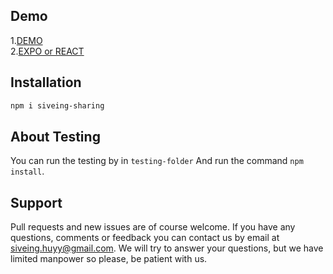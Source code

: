 Demo
------------
1.[DEMO](https://siveing.github.io/siveing-sharing/test-folder/)\
2.[EXPO or REACT](https://snack.expo.dev/@siveinghuy/button-with-telegram-share)

Installation
------------

```bash
npm i siveing-sharing
```

About Testing
--------------
You can run the testing by in `testing-folder` 
And run the command `npm install`.

Support
-------
Pull requests and new issues are of course welcome. If you have any questions, comments or feedback you can contact us by email at siveing.huyy@gmail.com. We will try to answer your questions, but we have limited manpower so please, be patient with us.